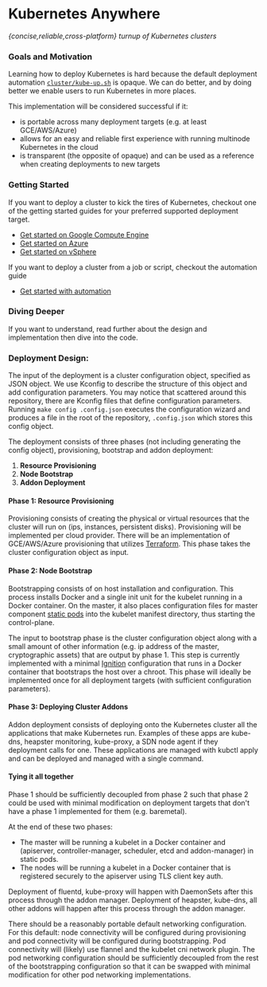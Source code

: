 # Kubernetes Anywhere

*{concise,reliable,cross-platform} turnup of Kubernetes clusters*

### Goals and Motivation

Learning how to deploy Kubernetes is hard because the default deployment automation [`cluster/kube-up.sh`](https://github.com/kubernetes/kubernetes/blob/master/cluster/kube-up.sh) is opaque. We can do better, and by doing better we enable users to run Kubernetes in more places.

This implementation will be considered successful if it:
  * is portable across many deployment targets (e.g. at least GCE/AWS/Azure)
  * allows for an easy and reliable first experience with running multinode Kubernetes in the cloud
  * is transparent (the opposite of opaque) and can be used as a reference when creating deployments to new targets

### Getting Started

If you want to deploy a cluster to kick the tires of Kubernetes, checkout one of the getting started guides for your preferred supported deployment target.

  * [Get started on Google Compute Engine](phase1/gce/README.md)
  * [Get started on Azure](phase1/azure/README.md)
  * [Get started on vSphere](phase1/vsphere/README.md)

If you want to deploy a cluster from a job or script, checkout the automation guide

  * [Get started with automation](AUTOMATED.md)


### Diving Deeper

If you want to understand, read further about the design and implementation then dive into the code.

### Deployment Design:

The input of the deployment is a cluster configuration object, specified as JSON object. We use Kconfig to describe the structure of this object and add configuration parameters. You may notice that scattered around this repository, there are Kconfig files that define configuration parameters. Running `make config .config.json` executes the configuration wizard and produces a file in the root of the repository, `.config.json` which stores this config object.

The deployment consists of three phases (not including generating the config object), provisioning, bootstrap and addon deployment:

1. **Resource Provisioning**
2. **Node Bootstrap**
3. **Addon Deployment**

#### Phase 1: Resource Provisioning

Provisioning consists of creating the physical or virtual resources that the cluster will run on (ips, instances, persistent disks). Provisioning will be implemented per cloud provider. There will be an implementation of GCE/AWS/Azure provisioning that utilizes [Terraform](https://www.terraform.io/). This phase takes the cluster configuration object as input.

#### Phase 2: Node Bootstrap

Bootstrapping consists of on host installation and configuration. This process installs Docker and a single init unit for the kubelet running in a Docker container. On the master, it also places configuration files for master component [static pods](http://kubernetes.io/docs/admin/static-pods/) into the kubelet manifest directory, thus starting the control-plane.

The input to bootstrap phase is the cluster configuration object along with a small amount of other information (e.g. ip address of the master, cryptographic assets) that are output by phase 1. This step is currently implemented with a minimal [Ignition](https://coreos.com/ignition/docs/latest) configuration that runs in a Docker container that bootstraps the host over a chroot. This phase will ideally be implemented once for all deployment targets (with sufficient configuration parameters).

#### Phase 3: Deploying Cluster Addons

Addon deployment consists of deploying onto the Kubernetes cluster all the applications that make Kubernetes run. Examples of these apps are kube-dns, heapster monitoring, kube-proxy, a SDN node agent if they deployment calls for one. These applications are managed with kubctl apply and can be deployed and managed with a single command.

#### Tying it all together

Phase 1 should be sufficiently decoupled from phase 2 such that phase 2 could be used with minimal modification on deployment targets that don't have a phase 1 implemented for them (e.g. baremetal).

At the end of these two phases:
  * The master will be running a kubelet in a Docker container and (apiserver, controller-manager, scheduler, etcd and addon-manager) in static pods.
  * The nodes will be running a kubelet in a Docker container that is registered securely to the apiserver using TLS client key auth.

Deployment of fluentd, kube-proxy will happen with DaemonSets after this process through the addon manager. Deployment of heapster, kube-dns, all other addons will happen after this process through the addon manager.

There should be a reasonably portable default networking configuration. For this default: node connectivity will be configured during provisioning and pod connectivity will be configured during bootstrapping. Pod connectivity will (likely) use flannel and the kubelet cni network plugin. The pod networking configuration should be sufficiently decoupled from the rest of the bootstrapping configuration so that it can be swapped with minimal modification for other pod networking implementations.
